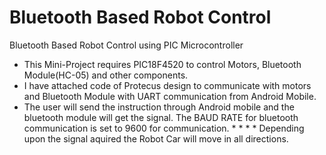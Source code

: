 # Bluetooth Based Robot Control
 Bluetooth Based Robot Control using PIC Microcontroller


* This Mini-Project requires PIC18F4520 to control Motors, Bluetooth Module(HC-05) and other components.
* I have attached code of Protecus design to communicate with motors and Bluetooth Module with UART communication from Android Mobile.
* The user will send the instruction through Android mobile and the bluetooth module will get the signal. The BAUD RATE for bluetooth communication is set to 9600 for communication. * * *       * Depending upon the signal aquired the Robot Car will move in all directions.